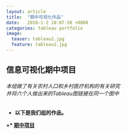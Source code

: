 ```yaml
---
layout: article
title:  "期中可视化作品"
date:   2018-1-2 18:07:50 +0800
categories: tableau portfolio 
image:
  teaser: tableau2.jpg
  feature: tableau2.jpg
---
```


## 信息可视化期中项目

###### 本组做了有关农村人口和乡村医疗机构的有关研究<br>并将六个人做出来的Tableau图链接在同一个图中<b>
 + 以下是我们组的作品。
 
+* [期中项目](https://gigiily000.github.io/infovis/qizhong/example.html)

